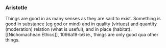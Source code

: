 
### Aristotle
Things are good in as many senses as they are said to exist. Something is good in substance (eg god or mind) and in quality (virtues) and quantity (moderation) relation (what is useful), and in place (habitat).
	[[Nichomachean Ethics]], 1096a19-b6
	ie., things are only good qua other things.